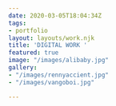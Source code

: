 ```yaml
---
date: 2020-03-05T18:04:34Z
tags:
- portfolio
layout: layouts/work.njk
title: 'DIGITAL WORK '
featured: true
image: "/images/alibaby.jpg"
gallery:
- "/images/rennyaccient.jpg"
- "/images/vangoboi.jpg"

---
```

